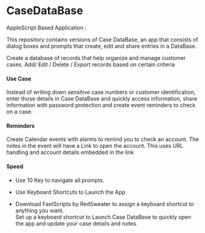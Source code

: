 # CaseDataBase
AppleScript Based Application  :

This repository contains versions of Case DataBase, an app that consists of dialog boxes and prompts that create, edit and share entries in a DataBase.


Create a database of records that help organize and manage customer cases.
Add/ Edit / Delete / Export  records based on certain criteria

#### Use Case
Instead of writing down sensitive case numbers or customer identification, enter those details in Case DataBase and quickly access information, share information with password protection and create event reminders to check on a case.

#### Reminders 
Create Calendar events with alarms to remind you to check an account. The notes in the event will have a Link to open the account.   This uses URL handling and account details embedded in the link

#### Speed
+ Use 10 Key to navigate all prompts.
+ Use Keyboard Shortcuts to Launch the App

+ Download FastScripts by RedSweater to assign a keyboard shortcut to anything you want.  
Set up a keyboard shortcut to Launch Case DataBase to quickly open the app and update your case details and notes.
